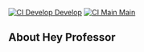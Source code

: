 [![CI Develop](https://github.com/gaabrenno/hey-professor/actions/workflows/laravel.yml/badge.svg?branch=develop) Develop](https://github.com/gaabrenno/hey-professor/actions/workflows/laravel.yml)
[![CI Main](https://github.com/gaabrenno/hey-professor/actions/workflows/laravel.yml/badge.svg?branch=develop) Main](https://github.com/gaabrenno/hey-professor/actions/workflows/laravel.yml)


## About Hey Professor
